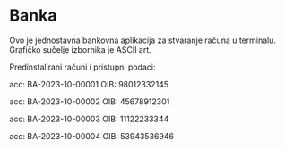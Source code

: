 # Banka

Ovo je jednostavna bankovna aplikacija za stvaranje računa u terminalu. Grafičko sučelje izbornika je ASCII art.

Predinstalirani računi i pristupni podaci:

acc: BA-2023-10-00001
OIB: 98012332145

acc: BA-2023-10-00002
OIB: 45678912301

acc: BA-2023-10-00003
OIB: 11122233344

acc: BA-2023-10-00004
OIB: 53943536946

